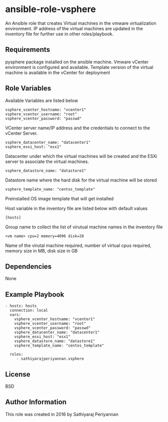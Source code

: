 ansible-role-vsphere
====================

An Ansible role that creates Virtual machines in the vmware virtualization environment. 
IP address of the virtual machines are updated in the inventory file for further use in other roles/playbook. 

Requirements
------------

pysphere package installed on the ansible machine.
Vmware vCenter environment is configured and available. 
Template version of the virtual machine is available in the vCenter for deployment

Role Variables
--------------

Available Variables are listed below 

	vsphere_vcenter_hostname: "vcenter1"
  	vsphere_vcenter_username: "root"
	vsphere_vcenter_password: "passwd"
  VCenter server name/IP address and the credentials to connect to the vCenter Server. 

	vsphere_datacenter_name: "datacenter1"
	vsphere_esxi_host: "esx1"
  Datacenter under which the virtual machines will be created and the ESXi server to associate the virtual machines. 

	vsphere_datastore_name: "datastore1"
  Datastore name where the hard disk for the virtual machine will be stored

	vsphere_template_name: "centos_template"
  Preinstalled OS image template that will get installed

Host variable in the inventory file are listed below with default values

	[hosts]
  Group name to collect the list of virutual machine names in the inventory file

	<vm name> cpu=2 memory=4096 disk=20
  Name of the virutal machine required, number of virtual cpus required, memory size in MB, disk size in GB 

Dependencies
------------

 None

Example Playbook
----------------

    - hosts: hosts
      connection: local
      vars:
        vsphere_vcenter_hostname: "vcenter1"
        vsphere_vcenter_username: "root"
        vsphere_vcenter_password: "passwd"
        vsphere_datacenter_name: "datacenter1"
        vsphere_esxi_host: "esx1"
        vsphere_datastore_name: "datastore1"
        vsphere_template_name: "centos_template"

      roles:
         - sathiyarajperiyannan.vsphere 

License
-------

BSD

Author Information
------------------

This role was created in 2016 by Sathiyaraj Periyannan 
